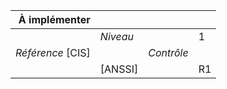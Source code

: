 
|           À implémenter    |    |    |    |
|----------------:|:---|---:|:---|
|                 |*Niveau*|| 1 |
|*Référence* [CIS]|  |*Contrôle*|  |
|                 |[ANSSI] || R1 |

